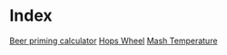 <!-- TITLE: Tardigrade Beer -->
<!-- SUBTITLE: Moss Piggy!!! -->

# Index

[Beer priming calculator](https://www.brewersfriend.com/beer-priming-calculator/)
[Hops Wheel](https://tardigrade.pro/hops-wheel)
[Mash Temperature](https://tardigrade.pro/mash-temperature)
